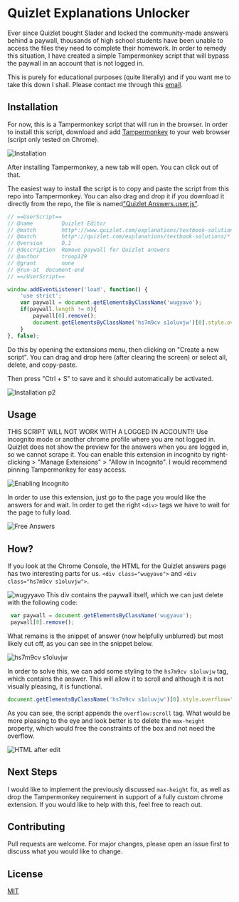 # Quizlet Explanations Unlocker

Ever since Quizlet bought Slader and locked the community-made answers behind a paywall, thousands of high school students have been unable to access the files they need to complete their homework. In order to remedy this situation, I have created a simple Tampermonkey script that will bypass the paywall in an account that is not logged in.

This is purely for educational purposes (quite literally) and if you want me to take this down I shall. Please contact me through this [email](mailto://quizletscraper@gmail.com). 

## Installation

For now, this is a Tampermonkey script that will run in the browser. In order to install this script, download and add [Tampermonkey](https://chrome.google.com/webstore/detail/tampermonkey/dhdgffkkebhmkfjojejmpbldmpobfkfo?hl=en) to your web browser (script only tested on Chrome).

![Installation](https://i.imgur.com/53oY3vt.gif)

After installing Tampermonkey, a new tab will open. You can click out of that. 

The easiest way to install the script is to copy and paste the script from this repo into Tampermonkey. You can also drag and drop it if you download it directly from the repo, the file is named["Quizlet Answers.user.js"](https://github.com/troop129/QuizletAnswers/blob/main/Quizlet%20Editor.user.js). 

```javascript
// ==UserScript==
// @name         Quizlet Editor
// @match        http*://www.quizlet.com/explanations/textbook-solutions/*
// @match        http*://quizlet.com/explanations/textbook-solutions/*
// @version      0.1
// @description  Remove paywall for Quizlet answers
// @author       troop129
// @grant        none
// @run-at  document-end
// ==/UserScript==

window.addEventListener('load', function() {
    'use strict';
    var paywall = document.getElementsByClassName('wugyavo');
    if(paywall.length != 0){
        paywall[0].remove();
        document.getElementsByClassName('hs7m9cv s1oluvjw')[0].style.overflow="scroll";
    }
}, false);
```

Do this by opening the extensions menu, then clicking on "Create a new script". You can drag and drop here (after clearing the screen) or select all, delete, and copy-paste. 

Then press "Ctrl + S" to save and it should automatically be activated.


![Installation p2](https://i.imgur.com/XljMDto.gif)

## Usage
THIS SCRIPT WILL NOT WORK WITH A LOGGED IN ACCOUNT!! Use incognito mode or another chrome profile where you are not logged in. Quizlet does not show the preview for the answers when you are logged in, so we cannot scrape it. You can enable this extension in incognito by right-clicking > "Manage Extensions" > "Allow in Incognito". I would recommend pinning Tampermonkey for easy access.

![Enabling Incognito](https://i.imgur.com/h5FcT9p.gif)

In order to use this extension, just go to the page you would like the answers for and wait. In order to get the right `<div>` tags we have to wait for the page to fully load. 

![Free Answers](https://i.imgur.com/mXzytpp.gif)

## How?
If you look at the Chrome Console, the HTML for the Quizlet answers page has two interesting parts for us. `<div class="wugyavo">` and `<div class="hs7m9cv s1oluvjw">`.

![wugyyavo](https://i.imgur.com/Aph6fbf.png)
This div contains the paywall itself, which we can just delete with the following code:
```javascript
 var paywall = document.getElementsByClassName('wugyavo');
 paywall[0].remove();
```
What remains is the snippet of answer (now helpfully unblurred) but most likely cut off, as you can see in the snippet below. 

![hs7m9cv s1oluvjw](https://i.imgur.com/vDlbva8.png)

In order to solve this, we can add some styling to the `hs7m9cv s1oluvjw` tag, which contains the answer. This will allow it to scroll and although it is not visually pleasing, it is functional.
```javascript
document.getElementsByClassName('hs7m9cv s1oluvjw')[0].style.overflow="scroll";
```
As you can see, the script appends the `overflow:scroll` tag. What would be more pleasing to the eye and look better is to delete the `max-height` property, which would free the constraints of the box and not need the overflow.

![HTML after edit](https://i.imgur.com/064JBUU.png)

## Next Steps
I would like to implement the previously discussed `max-height` fix, as well as drop the Tampermonkey requirement in support of a fully custom chrome extension. If you would like to help with this, feel free to reach out. 

## Contributing
Pull requests are welcome. For major changes, please open an issue first to discuss what you would like to change.

## License
[MIT](https://github.com/troop129/QuizletAnswers/blob/main/LICENSE)
